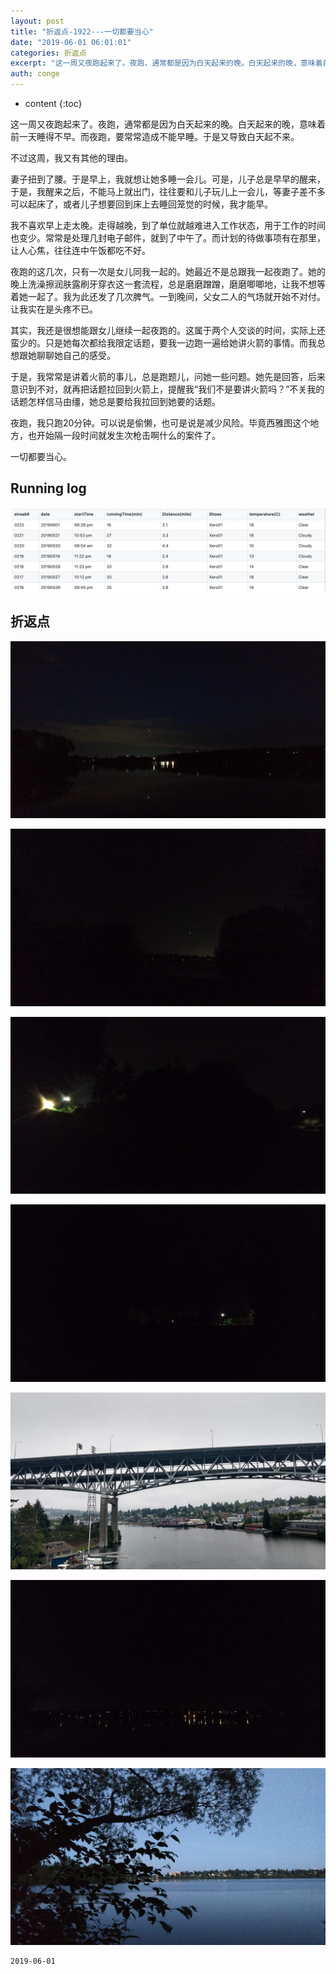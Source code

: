 ```yaml
---
layout: post
title: "折返点-1922---一切都要当心"
date: "2019-06-01 06:01:01"
categories: 折返点
excerpt: "这一周又夜跑起来了。夜跑，通常都是因为白天起来的晚。白天起来的晚，意味着前一天睡得不早。而夜跑，要常常造成不能早睡。于是又导致白天起不来..."
auth: conge
---
```

* content
{:toc}

这一周又夜跑起来了。夜跑，通常都是因为白天起来的晚。白天起来的晚，意味着前一天睡得不早。而夜跑，要常常造成不能早睡。于是又导致白天起不来。

不过这周，我又有其他的理由。

妻子扭到了腰。于是早上，我就想让她多睡一会儿。可是，儿子总是早早的醒来，于是，我醒来之后，不能马上就出门，往往要和儿子玩儿上一会儿，等妻子差不多可以起床了，或者儿子想要回到床上去睡回笼觉的时候，我才能早。

我不喜欢早上走太晚。走得越晚，到了单位就越难进入工作状态，用于工作的时间也变少。常常是处理几封电子邮件，就到了中午了。而计划的待做事项有在那里，让人心焦，往往连中午饭都吃不好。

夜跑的这几次，只有一次是女儿同我一起的。她最近不是总跟我一起夜跑了。她的晚上洗澡擦润肤露刷牙穿衣这一套流程，总是磨磨蹭蹭，磨磨唧唧地，让我不想等着她一起了。我为此还发了几次脾气。一到晚间，父女二人的气场就开始不对付。让我实在是头疼不已。

其实，我还是很想能跟女儿继续一起夜跑的。这属于两个人交谈的时间，实际上还蛮少的。只是她每次都给我限定话题，要我一边跑一遍给她讲火箭的事情。而我总想跟她聊聊她自己的感受。

于是，我常常是讲着火箭的事儿，总是跑题儿，问她一些问题。她先是回答，后来意识到不对，就再把话题拉回到火箭上，提醒我“我们不是要讲火箭吗？”不关我的话题怎样信马由缰，她总是要给我拉回到她要的话题。

夜跑，我只跑20分钟。可以说是偷懒，也可是说是减少风险。毕竟西雅图这个地方，也开始隔一段时间就发生次枪击啊什么的案件了。

一切都要当心。

## Running log

![Running log week 22, 2019](/assets/images/折返点/118382-6704231ff1e7fdb1.png)

## 折返点
![20190526.jpg](/assets/images/折返点/118382-de1a76d6608ac94d.jpg)

![20190527.jpg](/assets/images/折返点/118382-55d4600170d69a2f.jpg)

![20190528.jpg](/assets/images/折返点/118382-bc69985afd4acbdb.jpg)

![20190529.jpg](/assets/images/折返点/118382-44ab46e136eba253.jpg)

![20190530.jpg](/assets/images/折返点/118382-ac77c5c0301a05fb.jpg)

![20190531.jpg](/assets/images/折返点/118382-84136df5ac0ff684.jpg)

![20190601.jpg](/assets/images/折返点/118382-84f514d4b0be419c.jpg)


```
2019-06-01
```
